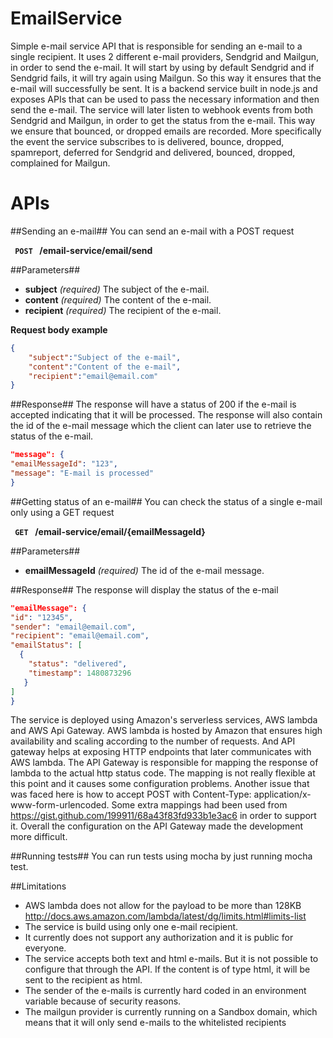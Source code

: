 # EmailService
Simple e-mail service API that is responsible for sending an e-mail to a single recipient. It uses 2 different e-mail providers, Sendgrid and Mailgun, in order to send the e-mail. It will start by using by default Sendgrid and if Sendgrid fails, it will try again using Mailgun. So this way it ensures that the e-mail will successfully be sent. It is a backend service built in node.js and exposes APIs that can be used to pass the necessary information and then send the e-mail.
The service will later listen to webhook events from both Sendgrid and Mailgun, in order to get the status from the e-mail. This way we ensure that bounced, or dropped emails are recorded. More specifically the event the service subscribes to is delivered, bounce, dropped, spamreport, deferred for Sendgrid and delivered, bounced, dropped, complained for Mailgun.

# APIs
##Sending an e-mail##
You can send an e-mail with a POST request

**<code> POST </code> /email-service/email/send** 

##Parameters##
- **subject** _(required)_ The subject of the e-mail.
- **content** _(required)_ The content of the e-mail.
- **recipient** _(required)_ The recipient of the e-mail.

**Request body example**
```JSON
{
    "subject":"Subject of the e-mail", 
    "content":"Content of the e-mail", 
    "recipient":"email@email.com"
}
``` 

##Response##
The response will have a status of 200 if the e-mail is accepted indicating that it will be processed. The response will also contain the id of the e-mail message which the client can later use to retrieve the status of the e-mail.
```JSON
"message": {
"emailMessageId": "123",
"message": "E-mail is processed"
}

```

##Getting status of an e-mail##
You can check the status of a single e-mail only using a GET request

**<code> GET </code> /email-service/email/{emailMessageId}**

##Parameters##
- **emailMessageId** _(required)_ The id of the e-mail message.

##Response##
The response will display the status of the e-mail
```JSON
"emailMessage": {
"id": "12345",
"sender": "email@email.com",
"recipient": "email@email.com",
"emailStatus": [
  {
    "status": "delivered",
    "timestamp": 1480873296
   }
]
}
```

The service is deployed using Amazon's serverless services, AWS lambda and AWS Api Gateway. AWS lambda is hosted by Amazon that ensures high availability and scaling according to the number of requests. And API gateway helps at exposing HTTP endpoints that later communicates with AWS lambda.
The API Gateway is responsible for mapping the response of lambda to the actual http status code. The mapping is not really flexible at this point and it causes some configuration problems. Another issue that was faced here is how to accept POST with Content-Type: application/x-www-form-urlencoded. Some extra mappings had been used from https://gist.github.com/199911/68a43f83fd933b1e3ac6 in order to support it.
Overall the configuration on the API Gateway made the development more difficult.

##Running tests##
You can run tests using mocha by just running mocha test.


##Limitations
- AWS lambda does not allow for the payload to be more than 128KB http://docs.aws.amazon.com/lambda/latest/dg/limits.html#limits-list
- The service is build using only one e-mail recipient. 
- It currently does not support any authorization and it is public for everyone.
- The service accepts both text and html e-mails. But it is not possible to configure that through the API. If the content is of type html, it will be sent to the recipient as html.
- The sender of the e-mails is currently hard coded in an environment variable because of security reasons. 
- The mailgun provider is currently running on a Sandbox domain, which means that it will only send e-mails to the whitelisted recipients
